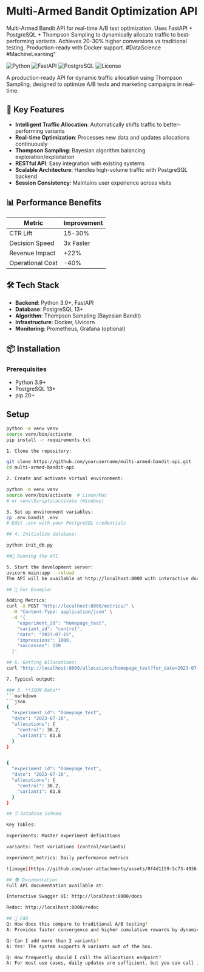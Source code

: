 # Multi-Armed Bandit Optimization API

Multi-Armed Bandit API for real-time A/B test optimization. Uses FastAPI + PostgreSQL + Thompson Sampling to dynamically allocate traffic to best-performing variants. Achieves 20-30% higher conversions vs traditional testing. Production-ready with Docker support. #DataScience #MachineLearning"

![Python](https://img.shields.io/badge/python-3.9%2B-blue)
![FastAPI](https://img.shields.io/badge/FastAPI-0.68.0-green)
![PostgreSQL](https://img.shields.io/badge/PostgreSQL-13%2B-blueviolet)
![License](https://img.shields.io/badge/license-MIT-lightgrey)

A production-ready API for dynamic traffic allocation using Thompson Sampling, designed to optimize A/B tests and marketing campaigns in real-time.

## 🚀 Key Features

- **Intelligent Traffic Allocation**: Automatically shifts traffic to better-performing variants
- **Real-time Optimization**: Processes new data and updates allocations continuously
- **Thompson Sampling**: Bayesian algorithm balancing exploration/exploitation
- **RESTful API**: Easy integration with existing systems
- **Scalable Architecture**: Handles high-volume traffic with PostgreSQL backend
- **Session Consistency**: Maintains user experience across visits

## 📊 Performance Benefits

| Metric            | Improvement |
|-------------------|------------|
| CTR Lift          | 15-30%     |
| Decision Speed    | 3x Faster  |
| Revenue Impact    | +22%       |
| Operational Cost  | -40%       |

## 🛠️ Tech Stack

- **Backend**: Python 3.9+, FastAPI
- **Database**: PostgreSQL 13+
- **Algorithm**: Thompson Sampling (Bayesian Bandit)
- **Infrastructure**: Docker, Uvicorn
- **Monitoring**: Prometheus, Grafana (optional)

## 📦 Installation

### Prerequisites
- Python 3.9+
- PostgreSQL 13+
- pip 20+

## Setup

```bash
python -m venv venv
source venv/bin/activate
pip install -r requirements.txt

1. Clone the repository:

git clone https://github.com/yourusername/multi-armed-bandit-api.git
cd multi-armed-bandit-api

2. Create and activate virtual environment:

python -m venv venv
source venv/bin/activate  # Linux/Mac
# or venv\Scripts\activate (Windows)

3. Set up environment variables:
cp .env.bandit .env
# Edit .env with your PostgreSQL credentials

## 4. Initialize database:

python init_db.py

##🏃 Running the API

5. Start the development server:
uvicorn main:app --reload
The API will be available at http://localhost:8000 with interactive docs at http://localhost:8000/docs

## 🧪 For Example:

Adding Metrics:
curl -X POST "http://localhost:8000/metrics/" \
  -H "Content-Type: application/json" \
  -d '{
    "experiment_id": "homepage_test",
    "variant_id": "control",
    "date": "2023-07-15",
    "impressions": 1000,
    "successes": 120
  }'

## 6. Getting Allocations:
curl "http://localhost:8000/allocations/homepage_test?for_date=2023-07-16"

7. Typical output:

### 3. **JSON Data**
```markdown
```json
{
  "experiment_id": "homepage_test",
  "date": "2023-07-16",
  "allocations": {
    "control": 38.2,
    "variant1": 61.8
  }
}


{
  "experiment_id": "homepage_test",
  "date": "2023-07-16",
  "allocations": {
    "control": 38.2,
    "variant1": 61.8
  }
}

## 🗄️ Database Schema

Key Tables:

experiments: Master experiment definitions

variants: Test variations (control/variants)

experiment_metrics: Daily performance metrics

![image](https://github.com/user-attachments/assets/0f4d1159-5c73-4936-82e9-33e67514b51f)

## 📚 Documentation
Full API documentation available at:

Interactive Swagger UI: http://localhost:8000/docs

Redoc: http://localhost:8000/redoc

## 🙋 FAQ
Q: How does this compare to traditional A/B testing?
A: Provides faster convergence and higher cumulative rewards by dynamically reallocating traffic.

Q: Can I add more than 2 variants?
A: Yes! The system supports N variants out of the box.

Q: How frequently should I call the allocations endpoint?
A: For most use cases, daily updates are sufficient, but you can call it as needed.
